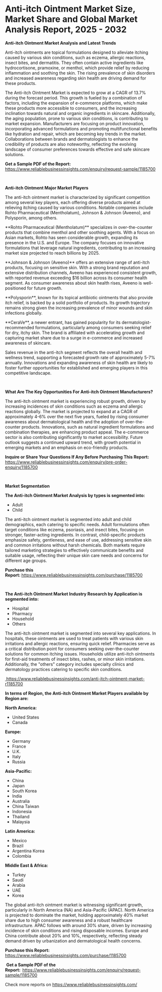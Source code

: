 <p><h1>Anti-itch Ointment Market Size, Market Share and Global Market Analysis Report, 2025 - 2032</h1></p><p><strong>Anti-itch Ointment Market Analysis and Latest Trends</strong></p>
<p><p>Anti-itch ointments are topical formulations designed to alleviate itching caused by various skin conditions, such as eczema, allergic reactions, insect bites, and dermatitis. They often contain active ingredients like hydrocortisone, pramoxine, or menthol, which provide relief by reducing inflammation and soothing the skin. The rising prevalence of skin disorders and increased awareness regarding skin health are driving demand for these products.</p><p>The Anti-itch Ointment Market is expected to grow at a CAGR of 13.7% during the forecast period. This growth is fueled by a combination of factors, including the expansion of e-commerce platforms, which make these products more accessible to consumers, and the increasing inclination towards natural and organic ingredients in skincare. Additionally, the aging population, prone to various skin conditions, is contributing to market expansion. Manufacturers are focusing on product innovation, incorporating advanced formulations and promoting multifunctional benefits like hydration and repair, which are becoming key trends in the market. Collaborations between brands and dermatologists to enhance the credibility of products are also noteworthy, reflecting the evolving landscape of consumer preferences towards effective and safe skincare solutions.</p></p>
<p><strong>Get a Sample PDF of the Report:&nbsp;</strong> <a href="https://www.reliablebusinessinsights.com/enquiry/request-sample/1185700?utm_campaign=1877&utm_medium=2&utm_source=Github&utm_content=ia&utm_term=11012025&utm_id=anti-itch-ointment">https://www.reliablebusinessinsights.com/enquiry/request-sample/1185700</a></p>
<p>&nbsp;</p>
<p><strong>Anti-itch Ointment Major Market Players</strong></p>
<p><p>The anti-itch ointment market is characterized by significant competition among several key players, each offering diverse products aimed at relieving itching caused by various conditions. Notable companies include Rohto Pharmaceutical (Mentholatum), Johnson & Johnson (Aveeno), and Polysporin, among others.</p><p>**Rohto Pharmaceutical (Mentholatum)** specializes in over-the-counter products that combine menthol and other soothing agents. With a focus on Asian markets, Rohto has seen considerable growth, expanding its presence in the U.S. and Europe. The company focuses on innovative formulations that leverage natural ingredients, contributing to an increasing market size projected to reach billions by 2025.</p><p>**Johnson & Johnson (Aveeno)** offers an extensive range of anti-itch products, focusing on sensitive skin. With a strong brand reputation and extensive distribution channels, Aveeno has experienced consistent growth, with reported revenue exceeding $16 billion across its consumer health segment. As consumer awareness about skin health rises, Aveeno is well-positioned for future growth.</p><p>**Polysporin**, known for its topical antibiotic ointments that also provide itch relief, is backed by a solid portfolio of products. Its growth trajectory remains strong given the increasing prevalence of minor wounds and skin infections globally.</p><p>**CeraVe**, a newer entrant, has gained popularity for its dermatologist-recommended formulations, particularly among consumers seeking relief for dry, itchy skin. The brand is affiliated with accelerating growth and capturing market share due to a surge in e-commerce and increased awareness of skincare.</p><p>Sales revenue in the anti-itch segment reflects the overall health and wellness trend, supporting a forecasted growth rate of approximately 5-7% annually. Innovations and expanding awareness of skin health are likely to foster further opportunities for established and emerging players in this competitive landscape.</p></p>
<p>&nbsp;</p>
<p><strong>What Are The Key Opportunities For Anti-itch Ointment Manufacturers?</strong></p>
<p><p>The anti-itch ointment market is experiencing robust growth, driven by increasing incidences of skin conditions such as eczema and allergic reactions globally. The market is projected to expand at a CAGR of approximately 4-6% over the next five years, fueled by rising consumer awareness about dermatological health and the adoption of over-the-counter products. Innovations, such as natural ingredient formulations and combination therapies, are enhancing product appeal. The e-commerce sector is also contributing significantly to market accessibility. Future outlook suggests a continued upward trend, with growth potential in emerging markets and an emphasis on eco-friendly products.</p></p>
<p><strong>Inquire or Share Your Questions If Any Before Purchasing This Report:</strong> <a href="https://www.reliablebusinessinsights.com/enquiry/pre-order-enquiry/1185700?utm_campaign=1877&utm_medium=2&utm_source=Github&utm_content=ia&utm_term=11012025&utm_id=anti-itch-ointment">https://www.reliablebusinessinsights.com/enquiry/pre-order-enquiry/1185700</a></p>
<p>&nbsp;</p>
<p><strong>Market Segmentation</strong></p>
<p><strong>The Anti-itch Ointment Market Analysis by types is segmented into:</strong></p>
<p><ul><li>Adult</li><li>Child</li></ul></p>
<p><p>The anti-itch ointment market is segmented into adult and child demographics, each catering to specific needs. Adult formulations often target conditions like eczema, psoriasis, and insect bites, focusing on stronger, faster-acting ingredients. In contrast, child-specific products emphasize safety, gentleness, and ease of use, addressing sensitive skin and common irritations without harsh chemicals. Both markets require tailored marketing strategies to effectively communicate benefits and suitable usage, reflecting their unique skin care needs and concerns for different age groups.</p></p>
<p><strong>Purchase this Report:&nbsp;</strong><a href="https://www.reliablebusinessinsights.com/purchase/1185700?utm_campaign=1877&utm_medium=2&utm_source=Github&utm_content=ia&utm_term=11012025&utm_id=anti-itch-ointment">https://www.reliablebusinessinsights.com/purchase/1185700</a></p>
<p>&nbsp;</p>
<p><strong>The Anti-itch Ointment Market Industry Research by Application is segmented into:</strong></p>
<p><ul><li>Hospital</li><li>Pharmacy</li><li>Household</li><li>Others</li></ul></p>
<p><p>The anti-itch ointment market is segmented into several key applications. In hospitals, these ointments are used to treat patients with various skin irritations and allergic reactions, ensuring quick relief. Pharmacies serve as a critical distribution point for consumers seeking over-the-counter solutions for common itching issues. Households utilize anti-itch ointments for first-aid treatments of insect bites, rashes, or minor skin irritations. Additionally, the "others" category includes specialty clinics and dermatology practices catering to specific skin conditions.</p></p>
<p><a href="https://www.reliablebusinessinsights.com/anti-itch-ointment-market-r1185700?utm_campaign=1877&utm_medium=2&utm_source=Github&utm_content=ia&utm_term=11012025&utm_id=anti-itch-ointment">&nbsp;https://www.reliablebusinessinsights.com/anti-itch-ointment-market-r1185700</a></p>
<p><strong>In terms of Region, the Anti-itch Ointment Market Players available by Region are:</strong></p>
<p>
    <p> <strong> North America: </strong>
        <ul>
            <li>United States</li>
            <li>Canada</li>
        </ul>
        </p> 
    <p> <strong> Europe: </strong>
        <ul>
            <li>Germany</li>
            <li>France</li>
            <li>U.K.</li>
            <li>Italy</li>
            <li>Russia</li>
        </ul>
        </p> 
    <p> <strong> Asia-Pacific: </strong>
        <ul>
            <li>China</li>
            <li>Japan</li>
            <li>South Korea</li>
            <li>India</li>
            <li>Australia</li>
            <li>China Taiwan</li>
            <li>Indonesia</li>
            <li>Thailand</li>
            <li>Malaysia</li>
        </ul>
        </p> 
    <p> <strong> Latin America: </strong>
        <ul>
            <li>Mexico</li>
            <li>Brazil</li>
            <li>Argentina Korea</li>
            <li>Colombia</li>
        </ul>
        </p> 
    <p> <strong> Middle East & Africa: </strong>
        <ul>
            <li>Turkey</li>
            <li>Saudi</li>
            <li>Arabia</li>
            <li>UAE</li>
            <li>Korea</li>
        </ul>
    </p>
    </p>
<p><p>The global anti-itch ointment market is witnessing significant growth, particularly in North America (NA) and Asia-Pacific (APAC). North America is projected to dominate the market, holding approximately 40% market share due to high consumer awareness and a robust healthcare infrastructure. APAC follows with around 30% share, driven by increasing incidence of skin conditions and rising disposable incomes. Europe and China contribute about 20% and 10%, respectively, reflecting steady demand driven by urbanization and dermatological health concerns.</p></p>
<p><strong>Purchase this Report: </strong><a href="https://www.reliablebusinessinsights.com/purchase/1185700?utm_campaign=1877&utm_medium=2&utm_source=Github&utm_content=ia&utm_term=11012025&utm_id=anti-itch-ointment">https://www.reliablebusinessinsights.com/purchase/1185700</a></p>
<p>&nbsp;<strong>Get a Sample PDF of the Report:&nbsp;&nbsp;</strong><a href="https://www.reliablebusinessinsights.com/enquiry/request-sample/1185700?utm_campaign=1877&utm_medium=2&utm_source=Github&utm_content=ia&utm_term=11012025&utm_id=anti-itch-ointment">https://www.reliablebusinessinsights.com/enquiry/request-sample/1185700</a></p>
<p><strong></strong></p>
<p>Check more reports on <a href="https://www.reliablebusinessinsights.com/?utm_campaign=1877&utm_medium=2&utm_source=Github&utm_content=ia&utm_term=11012025&utm_id=anti-itch-ointment">https://www.reliablebusinessinsights.com/</a></p>